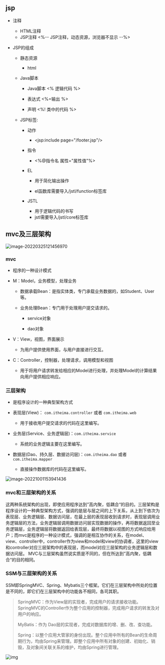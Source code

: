 ## jsp

* 注释

  * HTML注释	<!-- HTML注释，静态资源，浏览器显示 -->
  * JSP注释	<%-- JSP注释，动态资源，浏览器不显示 --%>

* JSP的组成

  * 静态资源
    * html

  * Java脚本
    * Java脚本 <% 逻辑代码 %>

    * 表达式 <%=输出 %>

    * 声明 <%! 类中的代码 %>

  * JSP标签:
    * 动作
      * <jsp:include page="/footer.jsp"/>

    * 指令
      * <%@指令名  属性="属性值"%>
    
    * EL
      * 用于简化输出操作
    
      * el函数库需要导入/jstl/function标签库
    
    * JSTL
      * 用于逻辑代码的书写
      * jstl需要导入/jstl/core标签库
    




## mvc及三层架构

![image-20220325121456970](https://markdown-1308523627.cos.ap-chengdu.myqcloud.com/typora/image-20220325121456970.png)

### mvc

* 程序的一种设计模式

* M：Model，业务模型，处理业务
  * 数据承载Bean：是指实体类，专门承载业务数据的，如Student、User等。

  * 业务处理Bean：专门用于处理用户提交请求的。
    * service对象

    * dao对象

* V：View，视图，界面展示
  * 为用户提供使用界面，与用户直接进行交互。

* C：Controller，控制器，处理请求，调用模型和视图
  * 用于将用户请求转发给相应的Model进行处理，并处理Model的计算结果向用户提供相应响应。


### 三层架构

* 是程序设计的一种典型架构方式

* 表现层(View)： `com.itheima.controller` 或者 `com.itheima.web`
  * 用于接收用户提交请求的代码在这里编写。

* 业务层(Service、业务逻辑层)：`com.itheima.service`
  * 系统的业务逻辑主要在这里编写。

* 数据层(Dao、持久层、数据访问层)：`com.itheima.dao` 或者 `com.itheima.mapper`
  * 直接操作数据库的代码在这里编写。


![image-20221001153941436](https://markdown-1308523627.cos.ap-chengdu.myqcloud.com/typora/image-20221001153941436.png)

### mvc和三层架构的关系

这两种系统架构的出现，即使应用程序达到”高内聚，低耦合“的目的。三层架构是程序设计的一种典型架构方式，强调的是层与层之间的上下关系，从上到下依次为表现层、业务逻辑层、数据访问层，在最上层的表现层收到请求时，表现层调用业务逻辑层的方法，业务逻辑层调用数据访问层实现数据的操作，再将数据返回至业务逻辑层，业务逻辑层将数据返回给表现层，最终将数据以视图的方式响应给用户；而mvc是程序的一种设计模式，强调的是相互协作的关系，在model、view、controller中，controller作为view和model和view的协调者，这里的view和controller对应三层架构中的表现层，而model对应三层架构的业务逻辑层和数据访问层。 MVC与三层架构虽然说实质是不同的，但在所达到”高内聚，低耦合“的目的相同。

### SSM与三层架构的关系

SSM即SpringMVC、Spring、Mybatis三个框架。它们在三层架构中所处的位置是不同的，即它们在三层架构中的功能各不相同，各司其职。

> SpringMVC：作为View层的实现者，完成用户的请求接收功能。SpringMVC的Controller作为整个应用的控制器，完成用户请求的转发及对用户的响应。
>
> MyBatis：作为 Dao层的实现者，完成对数据库的增、删、改、查功能。
>
> Spring：以整个应用大管家的身份出现。整个应用中所有的Bean的生命周期行为，均由Spring来管理。即整个应用中所有对象的创建、初始化、销毁，及对象间关联关系的维护，均由Spring进行管理。



![img](https://markdown-1308523627.cos.ap-chengdu.myqcloud.com/typora/6795acbfc2ca254b6bc069c2b80a7f8b~tplv-t2oaga2asx-zoom-in-crop-mark:3024:0:0:0.awebp)
